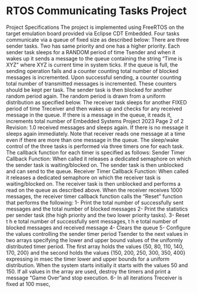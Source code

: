 # RTOS Communicating Tasks Project
 
Project Specifications
The project is implemented using FreeRTOS on the target emulation board provided via Eclipse CDT
Embedded.
Four tasks communicate via a queue of fixed size as described below:
There are three sender tasks. Two has same priority and one has a higher priority. Each sender task sleeps 
for a RANDOM period of time Tsender and when it wakes up it sends a message to the queue containing 
the string “Time is XYZ” where XYZ is current time in system ticks. If the queue is full, the sending 
operation fails and a counter counting total number of blocked messages is incremented. Upon successful 
sending, a counter counting total number of transmitted messages is incremented. These counters should be 
kept per task. The sender task is then blocked for another random period again. The random period is drawn 
from a uniform distribution as specified below. 
The receiver task sleeps for another FIXED period of time Treceiver and then wakes up and checks for any 
received message in the queue. If there is a message in the queue, it reads it, increments total number of 
Embedded Systems Project 2023 Page 2 of 2 Revision: 1.0
received messages and sleeps again. If there is no message it sleeps again immediately. Note that receiver 
reads one message at a time even if there are more than one message in the queue.
The sleep/wake control of the three tasks is performed via three timers one for each task. The callback
function for each timer is specified as follows:
Sender Timer Callback Function: When called it releases a dedicated semaphore on which the sender task is
waiting/blocked on. The sender task is then unblocked and can send to the queue.
Receiver Timer Callback Function: When called it releases a dedicated semaphore on which the receiver task
is waiting/blocked on. The receiver task is then unblocked and performs a read on the queue as described
above. When the receiver receives 1000 messages, the receiver timer callback function calls the “Reset”
function that performs the following:
1- Print the total number of successfully sent messages and the total number of blocked messages
2- Print the statistics per sender task (the high priority and the two lower priority tasks). 
3- Reset t h e total number of successfully sent messages, t h e total number of blocked messages
and received message
4- Clears the queue
5- Configure the values controlling the sender timer period Tsender to the next values in two arrays
specifying the lower and upper bound values of the uniformly distributed timer period. The first array
holds the values {50, 80, 110, 140, 170, 200} and the second holds the values {150, 200, 250, 300, 
350, 400} expressing in msec the timer lower and upper bounds for a uniform distribution. When the 
system starts initially it starts with the values 50 and 150. If all values in the array are used, destroy 
the timers and print a message “Game Over”and stop execution.
6- In all iterations Treceiver is fixed at 100 msec,
